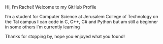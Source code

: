 Hi, I’m Rachel!
Welcome to my GitHub Profile

  I’m a student for Computer Science at Jerusalem College of Technology on the Tal campus
  I can code in C, C++, C# and Python
  but am still a beginner in some others I'm currently learning
  
Thanks for stopping by, hope you enjoyed what you found!
